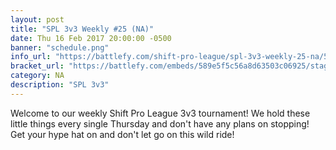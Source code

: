```yaml
---
layout: post
title: "SPL 3v3 Weekly #25 (NA)"
date: Thu 16 Feb 2017 20:00:00 -0500
banner: "schedule.png"
info_url: "https://battlefy.com/shift-pro-league/spl-3v3-weekly-25-na/589e5f5c56a8d63503c06925/info"
bracket_url: "https://battlefy.com/embeds/589e5f5c56a8d63503c06925/stage/589e5f5c56a8d63503c06926"
category: NA
description: "SPL 3v3"
---
```


Welcome to our weekly Shift Pro League 3v3 tournament! We hold these little things every single Thursday and don't have any plans on stopping! Get your hype hat on and don't let go on this wild ride!
